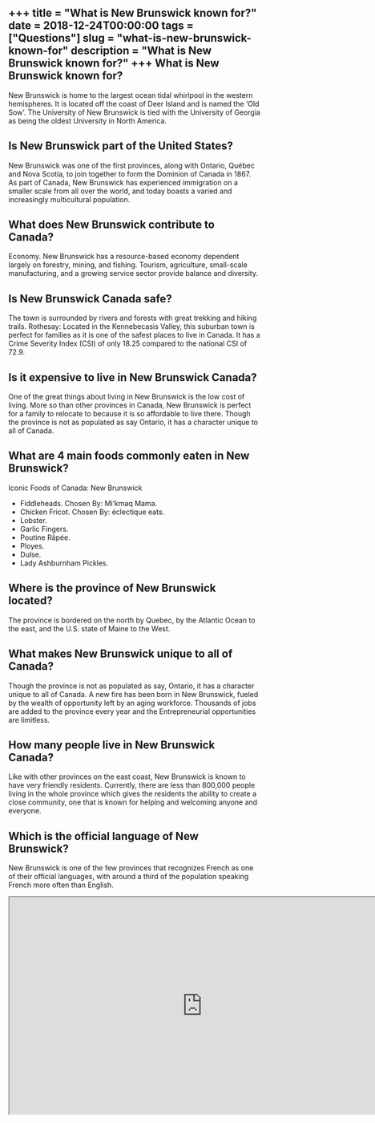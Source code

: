 +++
title = "What is New Brunswick known for?"
date = 2018-12-24T00:00:00
tags = ["Questions"]
slug = "what-is-new-brunswick-known-for"
description = "What is New Brunswick known for?"
+++
What is New Brunswick known for?
--------------------------------

New Brunswick is home to the largest ocean tidal whirlpool in the western hemispheres. It is located off the coast of Deer Island and is named the ‘Old Sow’. The University of New Brunswick is tied with the University of Georgia as being the oldest University in North America.

Is New Brunswick part of the United States?
-------------------------------------------

New Brunswick was one of the first provinces, along with Ontario, Québec and Nova Scotia, to join together to form the Dominion of Canada in 1867. As part of Canada, New Brunswick has experienced immigration on a smaller scale from all over the world, and today boasts a varied and increasingly multicultural population.

What does New Brunswick contribute to Canada?
---------------------------------------------

Economy. New Brunswick has a resource-based economy dependent largely on forestry, mining, and fishing. Tourism, agriculture, small-scale manufacturing, and a growing service sector provide balance and diversity.

Is New Brunswick Canada safe?
-----------------------------

The town is surrounded by rivers and forests with great trekking and hiking trails. Rothesay: Located in the Kennebecasis Valley, this suburban town is perfect for families as it is one of the safest places to live in Canada. It has a Crime Severity Index (CSI) of only 18.25 compared to the national CSI of 72.9.

Is it expensive to live in New Brunswick Canada?
------------------------------------------------

One of the great things about living in New Brunswick is the low cost of living. More so than other provinces in Canada, New Brunswick is perfect for a family to relocate to because it is so affordable to live there. Though the province is not as populated as say Ontario, it has a character unique to all of Canada.

What are 4 main foods commonly eaten in New Brunswick?
------------------------------------------------------

Iconic Foods of Canada: New Brunswick

- Fiddleheads. Chosen By: Mi’kmaq Mama.
- Chicken Fricot. Chosen By: éclectique eats.
- Lobster.
- Garlic Fingers.
- Poutine Râpée.
- Ployes.
- Dulse.
- Lady Ashburnham Pickles.

Where is the province of New Brunswick located?
-----------------------------------------------

The province is bordered on the north by Quebec, by the Atlantic Ocean to the east, and the U.S. state of Maine to the West.

What makes New Brunswick unique to all of Canada?
-------------------------------------------------

Though the province is not as populated as say, Ontario, it has a character unique to all of Canada. A new fire has been born in New Brunswick, fueled by the wealth of opportunity left by an aging workforce. Thousands of jobs are added to the province every year and the Entrepreneurial opportunities are limitless.

How many people live in New Brunswick Canada?
---------------------------------------------

Like with other provinces on the east coast, New Brunswick is known to have very friendly residents. Currently, there are less than 800,000 people living in the whole province which gives the residents the ability to create a close community, one that is known for helping and welcoming anyone and everyone.

Which is the official language of New Brunswick?
------------------------------------------------

New Brunswick is one of the few provinces that recognizes French as one of their official languages, with around a third of the population speaking French more often than English.

<iframe allow="accelerometer; autoplay; clipboard-write; encrypted-media; gyroscope; picture-in-picture" allowfullscreen="" class="__youtube_prefs__  epyt-is-override  no-lazyload" data-no-lazy="1" data-origheight="433" data-origwidth="770" data-skipgform_ajax_framebjll="" height="433" id="_ytid_21222" loading="lazy" src="https://www.youtube.com/embed/BfwNVEVlm2o?enablejsapi=1&autoplay=0&cc_load_policy=0&cc_lang_pref=&iv_load_policy=1&loop=0&modestbranding=0&rel=1&fs=1&playsinline=0&autohide=2&theme=dark&color=red&controls=1&" title="YouTube player" width="770"></iframe>